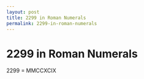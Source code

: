 ```yaml
---
layout: post
title: 2299 in Roman Numerals
permalink: 2299-in-roman-numerals
---
```


# 2299 in Roman Numerals

2299 = MMCCXCIX
